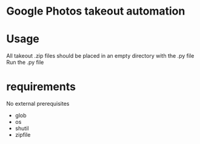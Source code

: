 # Google Photos takeout automation

# Usage
All takeout .zip files should be placed in an empty directory with the .py file 
Run the .py file

# requirements
No external prerequisites
* glob
* os
* shutil
* zipfile
